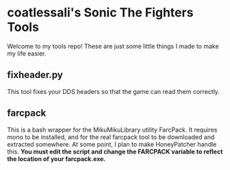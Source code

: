 # coatlessali's Sonic The Fighters Tools
Welcome to my tools repo! These are just some little things I made to make my life easier. 

## fixheader.py
This tool fixes your DDS headers so that the game can read them correctly.

## farcpack
This is a bash wrapper for the MikuMikuLibrary utility FarcPack. It requires mono to be installed, and for the real farcpack tool to be downloaded and extracted somewhere. At some point, I plan to make HoneyPatcher handle this. **You must edit the script and change the FARCPACK variable to reflect the location of your farcpack.exe.**
